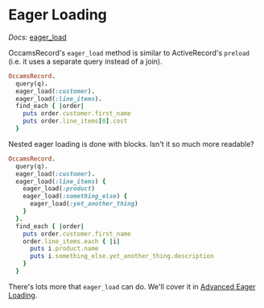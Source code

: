 # Eager Loading

*Docs:* [eager_load](https://www.rubydoc.info/gems/occams-record/OccamsRecord%2FEagerLoaders%2FBuilder:eager_load)

OccamsRecord's `eager_load` method is similar to ActiveRecord's `preload` (i.e. it uses a separate query instead of a join).

```ruby
OccamsRecord.
  query(q).
  eager_load(:customer).
  eager_load(:line_items).
  find_each { |order|
    puts order.customer.first_name
    puts order.line_items[0].cost
  }
```

Nested eager loading is done with blocks. Isn't it so much more readable?

```ruby
OccamsRecord.
  query(q).
  eager_load(:customer).
  eager_load(:line_items) {
    eager_load(:product)
    eager_load(:something_else) {
      eager_load(:yet_another_thing)
    }
  }.
  find_each { |order|
    puts order.customer.first_name
    order.line_items.each { |i|
      puts i.product.name
      puts i.something_else.yet_another_thing.description
    }
  }
```

There's lots more that `eager_load` can do. We'll cover it in [Advanced Eager Loading](../advanced/eager-loading.md).

